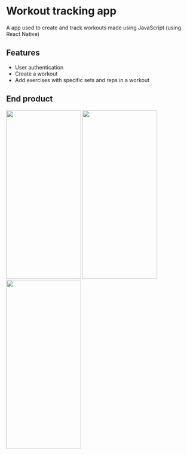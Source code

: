 # Workout tracking app
A app used to create and track workouts made using JavaScript (using React Native)

## Features
- User authentication
- Create a workout
- Add exercises with specific sets and reps in a workout

## End product
<img src="https://user-images.githubusercontent.com/86171135/127777493-2c367f84-a3c0-49e7-bb23-cd28ab5650de.PNG" width="200" height="450" />
<img src="https://user-images.githubusercontent.com/86171135/127777493-2c367f84-a3c0-49e7-bb23-cd28ab5650de.PNG" width="200" height="450" />
<img src="https://user-images.githubusercontent.com/86171135/127777493-2c367f84-a3c0-49e7-bb23-cd28ab5650de.PNG" width="200" height="450" />
